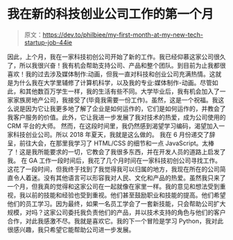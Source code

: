 # 我在新的科技创业公司工作的第一个月

> 原文：<https://dev.to/philbiee/my-first-month-at-my-new-tech-startup-job-44ie>

因此，上个月，我在一家科技初创公司开始了新的工作。我已经仰慕这家公司很久了，所以我很兴奋！我有机会帮助支持公司、产品和整个团队。到目前为止我都很喜欢！我的过去涉及媒体制作:动画，但我一直对科技和创业公司充满热情。这就是为什么我在大学里辅修了计算机科学，以及我的专业:媒体制作-动画。尽管如此，和其他数百万学生一样，我的生活有些不同。大学毕业后，我有机会加入了一家家族房地产公司，我接受了(毕竟我需要一份工作)。虽然，这是一个祝福。我这么说是因为它让我更多地了解了企业是如何运作的，它们是如何运作的，并教会了我客户服务的价值。此外，它让我进一步发展了我对技术的热爱，成为公司使用的 CRM 平台的大师。
然而，在这段时间里，我仍然感到渴望学习编码，渴望加入一家科技创业公司。所以 2018 年夏天，我就是这么做的。
我在 6 月份递交了辞呈，前往大会，在那里我学习了 HTML/CSS 的细节和一点 JavaScript。太棒了！这是我所能要求的一切，它教会了我很多东西，并在开发人员的道路上启发了我。
在 GA 工作一段时间后，我花了几个月时间在一家科技初创公司寻找工作。这花了一段时间，但我终于找到了我觉得我可以归属的地方，我现在所在的公司简直令人着迷。没有其他语言可以形容我对人民、文化和产品的热爱。虽然我只来了一个月，但我真的觉得和这家公司在一起就像在家里一样。我的意见和想法受到重视，我以前的技能和经验也受到重视。他们甚至鼓励职业和技能的提高。他们希望他们的员工学习。因为最终，如果一名员工学会了一套新技能，只会帮助公司扩大规模，对吗？这家公司委托我负责他们的产品，并以技术支持的角色与他们的客户合作，对此我感激不尽。我就是喜欢它。我的下一个冒险是学习 Python，我对此很感兴趣，我只希望它能帮助公司进一步发展。